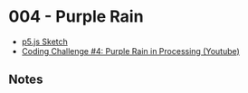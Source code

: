# 004 - Purple Rain
* [p5.js Sketch](sketch.html)
* [Coding Challenge #4: Purple Rain in Processing (Youtube)](https://www.youtube.com/watch?v=KkyIDI6rQJI)

## Notes
